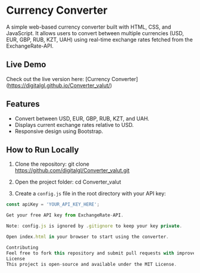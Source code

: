 

# Currency Converter

A simple web-based currency converter built with HTML, CSS, and JavaScript. It allows users to convert between multiple currencies (USD, EUR, GBP, RUB, KZT, UAH) using real-time exchange rates fetched from the ExchangeRate-API.

## Live Demo
Check out the live version here: [Currency Converter]
(https://digitalgl.github.io/Converter_valut/)

## Features
- Convert between USD, EUR, GBP, RUB, KZT, and UAH.
- Displays current exchange rates relative to USD.
- Responsive design using Bootstrap.

## How to Run Locally
1. Clone the repository:
   git clone https://github.com/digitalgl/Converter_valut.git

2. Open the project folder:
   cd Converter_valut

3. Create a `config.js` file in the root directory with your API key:
```javascript
const apiKey = 'YOUR_API_KEY_HERE';

Get your free API key from ExchangeRate-API.

Note: config.js is ignored by .gitignore to keep your key private.

Open index.html in your browser to start using the converter.

Contributing
Feel free to fork this repository and submit pull requests with improvements!
License
This project is open-source and available under the MIT License.

